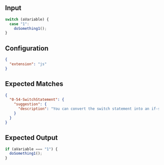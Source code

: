 
## Input
```javascript input
switch (aVariable) {
  case "1":
    doSomething1();
}
```

## Configuration
```json configuration
{
  "extension": "js"
}
```

## Expected Matches
```json expected matches
{
  "0-54-SwitchStatement": {
    "suggestion": {
      "description": "You can convert the switch statement into an if-statement."
    }
  }
}
```

## Expected Output
```javascript expected output
if (aVariable === "1") {
  doSomething1();
}
```
